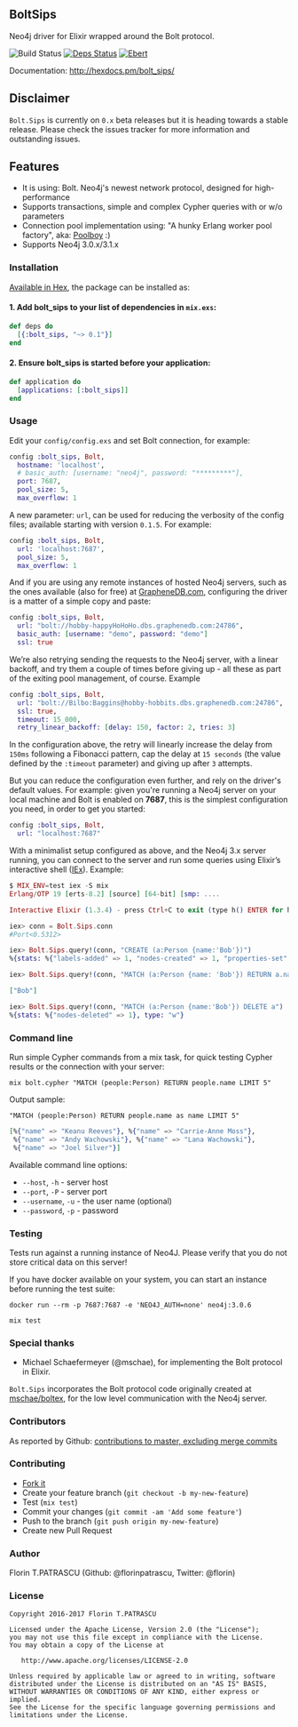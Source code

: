 ## BoltSips

Neo4j driver for Elixir wrapped around the Bolt protocol.

![Build Status](https://travis-ci.org/florinpatrascu/bolt_sips.svg?branch=master)
[![Deps Status](https://beta.hexfaktor.org/badge/all/github/florinpatrascu/bolt_sips.svg)](https://beta.hexfaktor.org/github/florinpatrascu/bolt_sips)
[![Ebert](https://ebertapp.io/github/florinpatrascu/bolt_sips.svg)](https://ebertapp.io/github/florinpatrascu/bolt_sips)

Documentation: http://hexdocs.pm/bolt_sips/


## Disclaimer

`Bolt.Sips` is currently on `0.x` beta releases but it is heading towards a stable release. Please check the issues tracker for more information and outstanding issues.

## Features

  * It is using: Bolt. Neo4j's newest network protocol, designed for high-performance
  * Supports transactions, simple and complex Cypher queries with or w/o parameters
  * Connection pool implementation using: "A hunky Erlang worker pool factory", aka: [Poolboy](http://github.com/devinus/poolboy) :)
  * Supports Neo4j 3.0.x/3.1.x

### Installation

[Available in Hex](https://hex.pm/packages/bolt_sips), the package can be installed as:

#### 1. Add bolt_sips to your list of dependencies in `mix.exs`:

```elixir
def deps do
  [{:bolt_sips, "~> 0.1"}]
end
```
#### 2. Ensure bolt_sips is started before your application:

```elixir
def application do
  [applications: [:bolt_sips]]
end
```

### Usage

Edit your `config/config.exs` and set Bolt connection, for example:

```elixir
config :bolt_sips, Bolt,
  hostname: 'localhost',
  # basic_auth: [username: "neo4j", password: "*********"],
  port: 7687,
  pool_size: 5,
  max_overflow: 1
```

A new parameter: `url`, can be used for reducing the verbosity of the config files; available starting with  version `0.1.5`. For example:

```elixir
config :bolt_sips, Bolt,
  url: 'localhost:7687',
  pool_size: 5,
  max_overflow: 1
```

And if you are using any remote instances of hosted Neo4j servers, such as the ones available (also for free) at [GrapheneDB.com](http://www.graphenedb.com), configuring the driver is a matter of a simple copy and paste:

```elixir
config :bolt_sips, Bolt,
  url: "bolt://hobby-happyHoHoHo.dbs.graphenedb.com:24786",
  basic_auth: [username: "demo", password: "demo"]
  ssl: true
```

We’re also retrying sending the requests to the Neo4j server, with a linear backoff, and try them a couple of times before giving up - all these as part of the exiting pool management, of course. Example

```elixir
config :bolt_sips, Bolt,
  url: "bolt://Bilbo:Baggins@hobby-hobbits.dbs.graphenedb.com:24786",
  ssl: true,
  timeout: 15_000,
  retry_linear_backoff: [delay: 150, factor: 2, tries: 3]
```

In the configuration above, the retry will linearly increase the delay from `150ms` following a Fibonacci pattern, cap the delay at `15 seconds` (the value defined by the `:timeout` parameter) and giving up after `3` attempts.

But you can reduce the configuration even further, and rely on the driver's default values. For example: given you're running a Neo4j server on your local machine and Bolt is enabled on **7687**, this is the simplest configuration you need, in order to get you started:

```elixir
config :bolt_sips, Bolt,
  url: "localhost:7687"
```

With a minimalist setup configured as above, and the Neo4j 3.x server running, you can connect to the server and run some queries using Elixir’s interactive shell ([IEx](http://elixir-lang.org/docs/stable/iex/IEx.html)). Example:

```elixir
$ MIX_ENV=test iex -S mix
Erlang/OTP 19 [erts-8.2] [source] [64-bit] [smp: ....

Interactive Elixir (1.3.4) - press Ctrl+C to exit (type h() ENTER for help)

iex> conn = Bolt.Sips.conn
#Port<0.5312>

iex> Bolt.Sips.query!(conn, "CREATE (a:Person {name:'Bob'})")
%{stats: %{"labels-added" => 1, "nodes-created" => 1, "properties-set" => 1}, type: "w"}

iex> Bolt.Sips.query!(conn, "MATCH (a:Person {name: 'Bob'}) RETURN a.name AS name") |> Enum.map(&(&1["name"]))

["Bob"]

iex> Bolt.Sips.query!(conn, "MATCH (a:Person {name:'Bob'}) DELETE a")
%{stats: %{"nodes-deleted" => 1}, type: "w"}
```

### Command line

Run simple Cypher commands from a mix task, for quick testing Cypher results or the connection with your server:

    mix bolt.cypher "MATCH (people:Person) RETURN people.name LIMIT 5"

Output sample:

    "MATCH (people:Person) RETURN people.name as name LIMIT 5"

```elixir    
[%{"name" => "Keanu Reeves"}, %{"name" => "Carrie-Anne Moss"},
 %{"name" => "Andy Wachowski"}, %{"name" => "Lana Wachowski"},
 %{"name" => "Joel Silver"}]
```

Available command line options:

- `--host`, `-h` - server host
- `--port`, `-P` - server port
- `--username`, `-u` - the user name (optional)
- `--password`, `-p` - password

### Testing

Tests run against a running instance of Neo4J. Please verify that you do not store critical data on this server!

If you have docker available on your system, you can start an instance before running the test suite:

```shell
docker run --rm -p 7687:7687 -e 'NEO4J_AUTH=none' neo4j:3.0.6
```

```shell
mix test
```

### Special thanks

- Michael Schaefermeyer (@mschae), for implementing the Bolt protocol in Elixir. 

`Bolt.Sips` incorporates the Bolt protocol code originally created at [mschae/boltex](https://github.com/mschae/boltex), for the low level communication with the Neo4j server.  

### Contributors

As reported by Github: [contributions to master, excluding merge commits](https://github.com/florinpatrascu/bolt_sips/graphs/contributors)

### Contributing

- [Fork it](https://github.com/florinpatrascu/bolt_sips/fork)
- Create your feature branch (`git checkout -b my-new-feature`)
- Test (`mix test`)
- Commit your changes (`git commit -am 'Add some feature'`)
- Push to the branch (`git push origin my-new-feature`)
- Create new Pull Request

### Author

Florin T.PATRASCU (Github: @florinpatrascu, Twitter: @florin)

### License

```
Copyright 2016-2017 Florin T.PATRASCU

Licensed under the Apache License, Version 2.0 (the "License");
you may not use this file except in compliance with the License.
You may obtain a copy of the License at

   http://www.apache.org/licenses/LICENSE-2.0

Unless required by applicable law or agreed to in writing, software
distributed under the License is distributed on an "AS IS" BASIS,
WITHOUT WARRANTIES OR CONDITIONS OF ANY KIND, either express or implied.
See the License for the specific language governing permissions and
limitations under the License.
```
